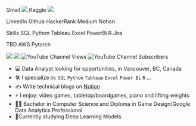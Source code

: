 Gmail
[<img src="https://img.shields.io/badge/Gmail-D14836?style=for-the-badge&logo=gmail&logoColor=white" /> ](mailto:savioria247@gmail.com)
Kaggle 
[<img src="https://img.shields.io/badge/Kaggle-20BEFF?style=for-the-badge&logo=Kaggle&logoColor=white" /> ](https://www.kaggle.com/arturfreires)

LinkedIn
Github
HackerRank
Medium
Notion



Skills
SQL
Python
Tableau
Excel
PowerBi
R
Jira

TBD
AWS
Pytorch


[<img src="https://img.shields.io/badge/Medium-12100E?style=for-the-badge&logo=medium&logoColor=white" />](https://medium.com/@egorhowell)
[<img src="https://img.shields.io/badge/Substack-%23006f5c.svg?style=for-the-badge&logo=substack&logoColor=FF6719" />](https://dishingthedata.substack.com/)
![YouTube Channel Views](https://img.shields.io/youtube/channel/views/UC9Tl0-lzeDPH4y7LcRwRSQA)
![YouTube Channel Subscribers](https://img.shields.io/youtube/channel/subscribers/UC9Tl0-lzeDPH4y7LcRwRSQA)


- :computer: Data Analyst looking for opportunities, in Vancouver, BC, Canada
- :hammer_and_wrench: I specialize in:  `SQL` `Python` `Tableau` `Excel` `Power Bi` `R` ...
- :writing_hand: Write technical blogs on [Notion](https://arturnakauchi.notion.site/b3805eb202744a2cb81092f487e1b669?v=e6b15566148741f8b3a570ff966a89d3&pvs=74)
- ⚡ I enjoy: video games, tabletop/boardgames, piano and lifting weights 
- :student: Bachelor in Computer Science and Diploma in Game Design/Google Data Analytics Professional
- 🔄Currently studying Deep Learning Models
